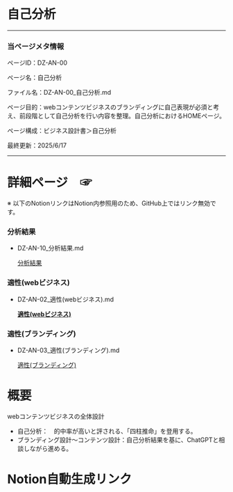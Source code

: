 # 自己分析

---

### 当ページメタ情報

ページID：DZ-AN-00

ページ名：自己分析

ファイル名：DZ-AN-00_自己分析.md

ページ目的：webコンテンツビジネスのブランディングに自己表現が必須と考え、前段階として自己分析を行い内容を整理。自己分析におけるHOMEページ。

ページ構成：ビジネス設計書＞自己分析

最終更新：2025/6/17

---

# 詳細ページ　☞

※ 以下のNotionリンクはNotion内参照用のため、GitHub上ではリンク無効です。

### 分析結果

- DZ-AN-10_分析結果.md
    
    [分析結果](%E8%87%AA%E5%B7%B1%E5%88%86%E6%9E%90%2020ecd75ce1858067bfd4da7e8bfc52ce/%E5%88%86%E6%9E%90%E7%B5%90%E6%9E%9C%2020ecd75ce1858036b920c69f507e3584.md)
    

### 適性(webビジネス)

- DZ-AN-02_適性(webビジネス).md
    
    [**適性(webビジネス)**](%E8%87%AA%E5%B7%B1%E5%88%86%E6%9E%90%2020ecd75ce1858067bfd4da7e8bfc52ce/%E9%81%A9%E6%80%A7(web%E3%83%92%E3%82%99%E3%82%B7%E3%82%99%E3%83%8D%E3%82%B9)%2020ecd75ce18580e99ff4f8ed7378060f.md)
    

### 適性(ブランディング)

- DZ-AN-03_適性(ブランディング).md
    
    [適性(ブランディング)](%E8%87%AA%E5%B7%B1%E5%88%86%E6%9E%90%2020ecd75ce1858067bfd4da7e8bfc52ce/%E9%81%A9%E6%80%A7(%E3%83%95%E3%82%99%E3%83%A9%E3%83%B3%E3%83%86%E3%82%99%E3%82%A3%E3%83%B3%E3%82%AF%E3%82%99)%2020ecd75ce1858015b65cecdab40472f2.md)
    

# 概要

webコンテンツビジネスの全体設計

- 自己分析：　的中率が高いと評される、「四柱推命」を登用する。
- ブランディング設計～コンテンツ設計：自己分析結果を基に、ChatGPTと相談しながら進める。

# Notion自動生成リンク